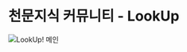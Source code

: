 # 천문지식 커뮤니티 - LookUp
![LookUp! 메인](https://user-images.githubusercontent.com/88873901/185515171-a584fdd6-f164-42fa-bebb-176f6c2ebcc5.JPG)
